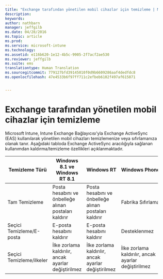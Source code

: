 ```yaml
---
title: "Exchange tarafından yönetilen mobil cihazlar için temizleme | Microsoft Intune"
description: 
keywords: 
author: nathbarn
manager: jeffgilb
ms.date: 04/28/2016
ms.topic: article
ms.prod: 
ms.service: microsoft-intune
ms.technology: 
ms.assetid: e116b620-1e12-4b5c-9905-2f7acf2ae530
ms.reviewer: jeffgilb
ms.suite: ems
translationtype: Human Translation
ms.sourcegitcommit: 779127bfd39145010f0d9b6609286aaf4dedfdc8
ms.openlocfilehash: 47e4533b6f97ff711c2efbeb6102f497af615871


---
```



# Exchange tarafından yönetilen mobil cihazlar için temizleme 
Microsoft Intune, Intune Exchange Bağlayıcısı’yla Exchange ActiveSync (EAS) kullanılarak yönetilen mobil cihazları temizlemenize veya sıfırlamanıza olanak tanır. Aşağıdaki tabloda Exchange ActiveSync aracılığıyla sağlanan kullanımdan kaldırma/temizleme özellikleri açıklanmaktadır.

|Temizleme Türü|Windows 8.1 ve Windows RT 8.1|Windows RT|Windows Phone 8|iOS|Android|
|----------------|----------------------------------|--------------|-------------------|-------|-----------|
|Tam Temizleme|Posta hesabını ve önbelleğe alınan postaları kaldırır|Posta hesabını ve önbelleğe alınan postaları kaldırır|Fabrika Sıfırlaması|Fabrika Sıfırlaması|Fabrika Sıfırlaması|
|Seçici Temizleme/E-posta|E-posta hesabını kaldırır|E-posta hesabını kaldırır|Desteklenmez|Desteklenmez|Desteklenmez|
|Seçici Temizleme/ilkeler|İlke zorlama kaldırılır, ancak ayarlar değiştirilmez|İlke zorlama kaldırılır, ancak ayarlar değiştirilmez|İlke zorlama kaldırılır, ancak ayarlar değiştirilmez|İlke zorlama kaldırılır, ancak ayarlar değiştirilmez|İlke zorlama kaldırılır, ancak ayarlar değiştirilmez|



<!--HONumber=Jun16_HO4-->



